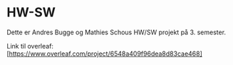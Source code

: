 # HW-SW

Dette er Andres Bugge og Mathies Schous HW/SW projekt på 3. semester. 

Link til overleaf:
[https://www.overleaf.com/project/6548a409f96dea8d83cae468]
